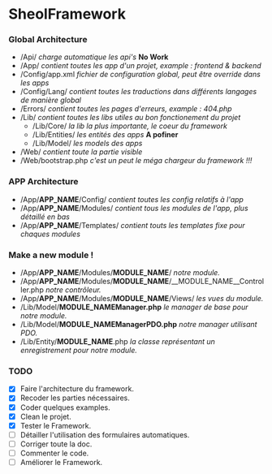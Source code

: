 # SheolFramework #
### Global Architecture ##
* /Api/ *charge automatique les api's* __No Work__
* /App/ *contient toutes les app d'un projet, example : frontend & backend*
* /Config/app.xml *fichier de configuration global, peut être override dans les apps*
* /Config/Lang/ *contient toutes les traductions dans différents langages de manière global*
* /Errors/ *contient toutes les pages d'erreurs, example : 404.php*
* /Lib/ *contient toutes les libs utiles au bon fonctionement du projet*
   * /Lib/Core/ *la lib la plus importante, le coeur du framework*
   * /Lib/Entities/ *les entités des apps* __A pofiner__
   * /Lib/Model/ *les models des apps*
* /Web/ *contient toute la partie visible*
* /Web/bootstrap.php *c'est un peut le méga chargeur du framework !!!*

### APP Architecture ##
* /App/__APP_NAME__/Config/ *contient toutes les config relatifs à l'app*
* /App/__APP_NAME__/Modules/ *contient tous les modules de l'app, plus détaillé en bas*
* /App/__APP_NAME__/Templates/ *contient touts les templates fixe pour chaques modules*

### Make a new module ! ##
* /App/__APP_NAME__/Modules/__MODULE_NAME__/ *notre module.*
* /App/__APP_NAME__/Modules/__MODULE_NAME__/__MODULE_NAME__Controller.php *notre contrôleur.*
* /App/__APP_NAME__/Modules/__MODULE_NAME__/Views/ *les vues du module.*
* /Lib/Model/__MODULE_NAMEManager.php__ *le manager de base pour notre module.*
* /Lib/Model/__MODULE_NAMEManagerPDO.php__ *notre manager utilisant PDO.*
* /Lib/Entity/__MODULE_NAME__.php *la classe représentant un enregistrement pour notre module.*

### TODO ###
- [x] Faire l'architecture du framework.
- [x] Recoder les parties nécessaires.
- [x] Coder quelques examples.
- [x] Clean le projet.
- [x] Tester le Framework.
- [ ] Détailler l'utilisation des formulaires automatiques.
- [ ] Corriger toute la doc.
- [ ] Commenter le code.
- [ ] Améliorer le Framework.
